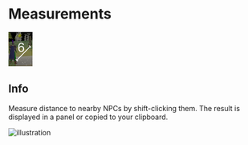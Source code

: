 # Measurements

![icon](icon.png)

## Info
Measure distance to nearby NPCs by shift-clicking them.
The result is displayed in a panel or copied to your clipboard.

![illustration](https://user-images.githubusercontent.com/53493631/222994072-9c579fef-4750-48a7-9c4c-4979141cd65a.png)
